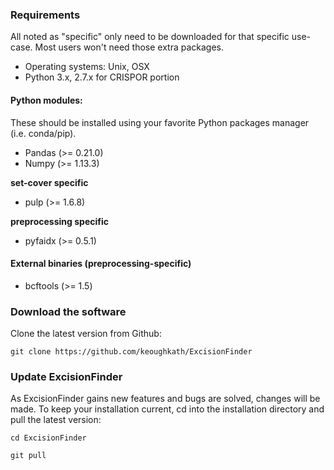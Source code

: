 ### Requirements

All noted as "specific" only need to be downloaded for that specific use-case. Most users won't need those extra packages. 

* Operating systems: Unix, OSX
* Python 3.x, 2.7.x for CRISPOR portion

#### Python modules:

These should be installed using your favorite Python packages manager (i.e. conda/pip).

* Pandas (>= 0.21.0)
* Numpy (>= 1.13.3)

**set-cover specific**
* pulp (>= 1.6.8)

**preprocessing specific**
* pyfaidx (>= 0.5.1)

#### External binaries (preprocessing-specific)
* bcftools (>= 1.5)

### Download the software

Clone the latest version from Github: 

`git clone https://github.com/keoughkath/ExcisionFinder`

### Update ExcisionFinder

As ExcisionFinder gains new features and bugs are solved, changes will be made. To keep your installation current, cd into the installation directory and pull the latest version: 

`cd ExcisionFinder`

`git pull`
